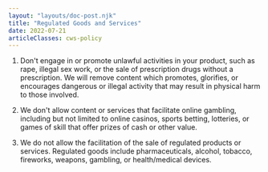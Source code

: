 ```yaml
---
layout: "layouts/doc-post.njk"
title: "Regulated Goods and Services"
date: 2022-07-21
articleClasses: cws-policy
---
```


1. Don't engage in or promote unlawful activities in your product, such as rape, illegal sex work,
   or the sale of prescription drugs without a prescription. We will remove content which promotes,
   glorifies, or encourages dangerous or illegal activity that may result in physical harm to those
   involved.

1. We don't allow content or services that facilitate online gambling, including but not limited to
   online casinos, sports betting, lotteries, or games of skill that offer prizes of cash or other
   value.

1. We do not allow the facilitation of the sale of regulated products or services. Regulated goods
   include pharmaceuticals, alcohol, tobacco, fireworks, weapons, gambling, or health/medical
   devices.
